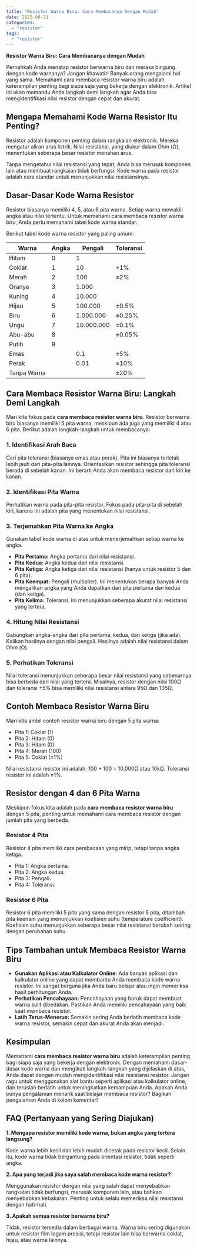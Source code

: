 ```yaml
---
title: "Resistor Warna Biru: Cara Membacanya Dengan Mudah"
date: 2025-08-31
categories: 
  - "resistor"
tags: 
  - "resistor"
---
```


**Resistor Warna Biru: Cara Membacanya dengan Mudah**

Pernahkah Anda menatap resistor berwarna biru dan merasa bingung dengan kode warnanya? Jangan khawatir! Banyak orang mengalami hal yang sama. Memahami cara membaca resistor warna biru adalah keterampilan penting bagi siapa saja yang bekerja dengan elektronik. Artikel ini akan memandu Anda langkah demi langkah agar Anda bisa mengidentifikasi nilai resistor dengan cepat dan akurat.

## Mengapa Memahami Kode Warna Resistor Itu Penting?

Resistor adalah komponen penting dalam rangkaian elektronik. Mereka mengatur aliran arus listrik. Nilai resistansi, yang diukur dalam Ohm (Ω), menentukan seberapa besar resistor menahan arus.

Tanpa mengetahui nilai resistansi yang tepat, Anda bisa merusak komponen lain atau membuat rangkaian tidak berfungsi. Kode warna pada resistor adalah cara standar untuk menunjukkan nilai resistansinya.

## Dasar-Dasar Kode Warna Resistor

Resistor biasanya memiliki 4, 5, atau 6 pita warna. Setiap warna mewakili angka atau nilai tertentu. Untuk memahami cara membaca resistor warna biru, Anda perlu memahami tabel kode warna standar.

Berikut tabel kode warna resistor yang paling umum:

| Warna | Angka | Pengali | Toleransi |
| --- | --- | --- | --- |
| Hitam | 0 | 1 |  |
| Coklat | 1 | 10 | ±1% |
| Merah | 2 | 100 | ±2% |
| Oranye | 3 | 1.000 |  |
| Kuning | 4 | 10.000 |  |
| Hijau | 5 | 100.000 | ±0.5% |
| Biru | 6 | 1.000.000 | ±0.25% |
| Ungu | 7 | 10.000.000 | ±0.1% |
| Abu-abu | 8 |  | ±0.05% |
| Putih | 9 |  |  |
| Emas |  | 0.1 | ±5% |
| Perak |  | 0.01 | ±10% |
| Tanpa Warna |  |  | ±20% |

## Cara Membaca Resistor Warna Biru: Langkah Demi Langkah

Mari kita fokus pada **cara membaca resistor warna biru**. Resistor berwarna biru biasanya memiliki 5 pita warna, meskipun ada juga yang memiliki 4 atau 6 pita. Berikut adalah langkah-langkah untuk membacanya:

### 1\. Identifikasi Arah Baca

Cari pita toleransi (biasanya emas atau perak). Pita ini biasanya terletak lebih jauh dari pita-pita lainnya. Orientasikan resistor sehingga pita toleransi berada di sebelah kanan. Ini berarti Anda akan membaca resistor dari kiri ke kanan.

### 2\. Identifikasi Pita Warna

Perhatikan warna pada pita-pita resistor. Fokus pada pita-pita di sebelah kiri, karena ini adalah pita yang menentukan nilai resistansi.

### 3\. Terjemahkan Pita Warna ke Angka

Gunakan tabel kode warna di atas untuk menerjemahkan setiap warna ke angka.

- **Pita Pertama:** Angka pertama dari nilai resistansi.
- **Pita Kedua:** Angka kedua dari nilai resistansi.
- **Pita Ketiga:** Angka ketiga dari nilai resistansi (hanya untuk resistor 5 dan 6 pita).
- **Pita Keempat:** Pengali (multiplier). Ini menentukan berapa banyak Anda mengalikan angka yang Anda dapatkan dari pita pertama dan kedua (dan ketiga).
- **Pita Kelima:** Toleransi. Ini menunjukkan seberapa akurat nilai resistansi yang tertera.

### 4\. Hitung Nilai Resistansi

Gabungkan angka-angka dari pita pertama, kedua, dan ketiga (jika ada). Kalikan hasilnya dengan nilai pengali. Hasilnya adalah nilai resistansi dalam Ohm (Ω).

### 5\. Perhatikan Toleransi

Nilai toleransi menunjukkan seberapa besar nilai resistansi yang sebenarnya bisa berbeda dari nilai yang tertera. Misalnya, resistor dengan nilai 100Ω dan toleransi ±5% bisa memiliki nilai resistansi antara 95Ω dan 105Ω.

## Contoh Membaca Resistor Warna Biru

Mari kita ambil contoh resistor warna biru dengan 5 pita warna:

- Pita 1: Coklat (1)
- Pita 2: Hitam (0)
- Pita 3: Hitam (0)
- Pita 4: Merah (100)
- Pita 5: Coklat (±1%)

Nilai resistansi resistor ini adalah: 100 \* 100 = 10.000Ω atau 10kΩ. Toleransi resistor ini adalah ±1%.

## Resistor dengan 4 dan 6 Pita Warna

Meskipun fokus kita adalah pada **cara membaca resistor warna biru** dengan 5 pita, penting untuk memahami cara membaca resistor dengan jumlah pita yang berbeda.

### Resistor 4 Pita

Resistor 4 pita memiliki cara pembacaan yang mirip, tetapi tanpa angka ketiga.

- Pita 1: Angka pertama.
- Pita 2: Angka kedua.
- Pita 3: Pengali.
- Pita 4: Toleransi.

### Resistor 6 Pita

Resistor 6 pita memiliki 5 pita yang sama dengan resistor 5 pita, ditambah pita keenam yang menunjukkan koefisien suhu (temperature coefficient). Koefisien suhu menunjukkan seberapa besar nilai resistansi berubah seiring dengan perubahan suhu.

## Tips Tambahan untuk Membaca Resistor Warna Biru

- **Gunakan Aplikasi atau Kalkulator Online:** Ada banyak aplikasi dan kalkulator online yang dapat membantu Anda membaca kode warna resistor. Ini sangat berguna jika Anda baru belajar atau ingin memeriksa hasil perhitungan Anda.
- **Perhatikan Pencahayaan:** Pencahayaan yang buruk dapat membuat warna sulit dibedakan. Pastikan Anda memiliki pencahayaan yang baik saat membaca resistor.
- **Latih Terus-Menerus:** Semakin sering Anda berlatih membaca kode warna resistor, semakin cepat dan akurat Anda akan menjadi.

## Kesimpulan

Memahami **cara membaca resistor warna biru** adalah keterampilan penting bagi siapa saja yang bekerja dengan elektronik. Dengan memahami dasar-dasar kode warna dan mengikuti langkah-langkah yang dijelaskan di atas, Anda dapat dengan mudah mengidentifikasi nilai resistansi resistor. Jangan ragu untuk menggunakan alat bantu seperti aplikasi atau kalkulator online, dan teruslah berlatih untuk meningkatkan kemampuan Anda. Apakah Anda punya pengalaman menarik saat belajar membaca resistor? Bagikan pengalaman Anda di kolom komentar!

## FAQ (Pertanyaan yang Sering Diajukan)

**1\. Mengapa resistor memiliki kode warna, bukan angka yang tertera langsung?**

Kode warna lebih kecil dan lebih mudah dicetak pada resistor kecil. Selain itu, kode warna tidak bergantung pada orientasi resistor, tidak seperti angka.

**2\. Apa yang terjadi jika saya salah membaca kode warna resistor?**

Menggunakan resistor dengan nilai yang salah dapat menyebabkan rangkaian tidak berfungsi, merusak komponen lain, atau bahkan menyebabkan kebakaran. Penting untuk selalu memeriksa nilai resistansi dengan hati-hati.

**3\. Apakah semua resistor berwarna biru?**

Tidak, resistor tersedia dalam berbagai warna. Warna biru sering digunakan untuk resistor film logam presisi, tetapi resistor lain bisa berwarna coklat, hijau, atau warna lainnya.
